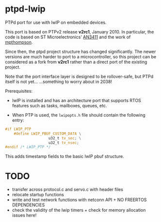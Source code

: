 # ptpd-lwip
PTPd port for use with lwIP on embedded devices.

This port is based on PTPv2 release **v2rc1**, January 2010. In particular, the code is based on ST Microelectronics' [AN3411](http://www.bdtic.com/download/ST/AN3411.pdf) and the work of [mpthompson](https://github.com/mpthompson/stm32_f4_ptpd).

Since then, the ptpd project structure has changed significantly. The newer versions are much harder to port to a microcontroller, so this project can be considered as a fork from **v2rc1** rather than a direct port of the existing project.

Note that the port interface layer is designed to be rollover-safe, but PTPd itself is not yet... ...something to worry about in 2038!

Prerequisites:

- lwIP is installed and has an architecture port that supports RTOS features such as tasks, mailboxes, queues, etc.

- When PTP is used, the ```lwipopts.h``` file should contain the following entry:

```c
#if LWIP_PTP
    #define LWIP_PBUF_CUSTOM_DATA \
                    u32_t tv_sec; \
                    u32_t tv_nsec;
#endif /* LWIP_PTP */
```

  This adds timestamp fields to the basic lwIP pbuf structure.

# TODO
- transfer across protocol.c and servo.c with header files
- relocate startup functions
- write and test network functions with netconn API + NO FREERTOS DEPENDENCIES
- check the validity of the lwip timers + check for memory allocation issues here!
